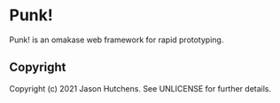 # Punk!

Punk! is an omakase web framework for rapid prototyping.

## Copyright

Copyright (c) 2021 Jason Hutchens. See UNLICENSE for further details.

